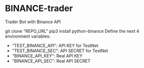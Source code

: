 # BINANCE-trader
Trader Bot with Binance API

git clone "REPO_URL"
pip3 install python-binance
Define the next 4 environment variables:
- "TEST_BINANCE_API": API KEY for TestNet 
- "TEST_BINANCE_SEC": API SECRET for TestNet
- "BINANCE_API_KEY": Real API KEY
- "BINANCE_API_SEC": Real API SECRET
